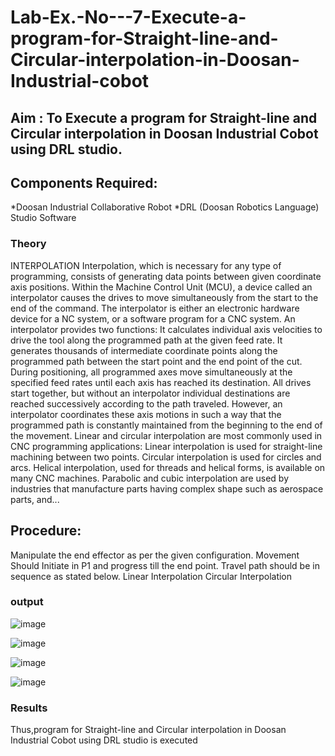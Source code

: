 # Lab-Ex.-No---7-Execute-a-program-for-Straight-line-and-Circular-interpolation-in-Doosan-Industrial-cobot
## Aim : To Execute a program for Straight-line and Circular interpolation in Doosan Industrial Cobot using DRL studio.
## Components Required:
*Doosan Industrial Collaborative Robot
*DRL (Doosan Robotics Language) Studio Software
### Theory 
INTERPOLATION
Interpolation, which is necessary for any type of programming, consists of generating data points between given coordinate axis positions. Within the Machine Control Unit (MCU), a device called an interpolator causes the drives to move simultaneously from the start to the end of the command. The interpolator is either an electronic hardware device for a NC system, or a software program for a CNC system. An interpolator provides two functions:
It calculates individual axis velocities to drive the tool along the programmed path at the given feed rate.
It generates thousands of intermediate coordinate points along the programmed path between the start point and the end point of the cut.
During positioning, all programmed axes move simultaneously at the specified feed rates until each axis has reached its destination. All drives start together, but without an interpolator individual destinations are reached successively according to the path traveled. However, an interpolator coordinates these axis motions in such a way that the programmed path is constantly maintained from the beginning to the end of the movement.
Linear and circular interpolation are most commonly used in CNC programming applications:
Linear interpolation is used for straight-line machining between two points.
Circular interpolation is used for circles and arcs.
Helical interpolation, used for threads and helical forms, is available on many CNC machines.
Parabolic and cubic interpolation are used by industries that manufacture parts having complex shape such as aerospace parts, and...
## Procedure:
Manipulate the end effector as per the given configuration. Movement Should Initiate in P1 and progress till the end point. Travel path should be in sequence as stated below.
Linear Interpolation
Circular Interpolation
### output


![image](https://user-images.githubusercontent.com/89122599/175563638-e22b2a72-2c1e-4bc0-8d65-b08026477cd9.png)


![image](https://user-images.githubusercontent.com/89122599/175563705-4a556742-5826-4ac8-aa0a-147ca515912f.png)


![image](https://user-images.githubusercontent.com/89122599/175563753-b2bf8fbc-018a-450e-aed0-0ca489356ea4.png)

![image](https://user-images.githubusercontent.com/89122599/175563842-4f34a7a0-31f5-4ff7-8b10-827c41013924.png)

### Results 


Thus,program for Straight-line and Circular interpolation in Doosan Industrial Cobot using DRL studio is executed

